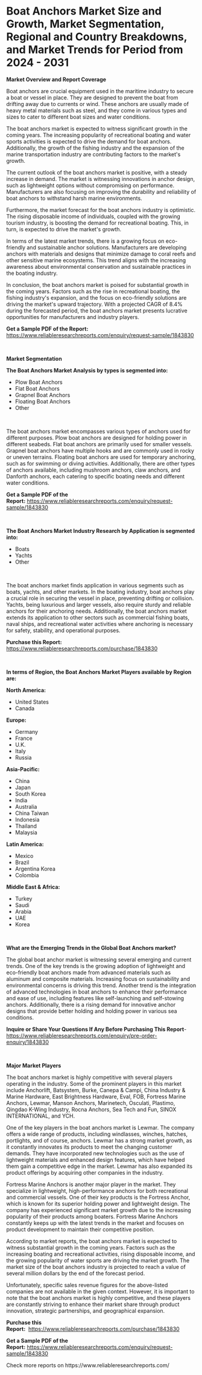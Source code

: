 <p><h1>Boat Anchors Market Size and Growth, Market Segmentation, Regional and Country Breakdowns, and Market Trends for Period from 2024 -  2031</h1></p><p><strong>Market Overview and Report Coverage</strong></p>
<p><p>Boat anchors are crucial equipment used in the maritime industry to secure a boat or vessel in place. They are designed to prevent the boat from drifting away due to currents or wind. These anchors are usually made of heavy metal materials such as steel, and they come in various types and sizes to cater to different boat sizes and water conditions.</p><p>The boat anchors market is expected to witness significant growth in the coming years. The increasing popularity of recreational boating and water sports activities is expected to drive the demand for boat anchors. Additionally, the growth of the fishing industry and the expansion of the marine transportation industry are contributing factors to the market's growth.</p><p>The current outlook of the boat anchors market is positive, with a steady increase in demand. The market is witnessing innovations in anchor design, such as lightweight options without compromising on performance. Manufacturers are also focusing on improving the durability and reliability of boat anchors to withstand harsh marine environments.</p><p>Furthermore, the market forecast for the boat anchors industry is optimistic. The rising disposable income of individuals, coupled with the growing tourism industry, is boosting the demand for recreational boating. This, in turn, is expected to drive the market's growth.</p><p>In terms of the latest market trends, there is a growing focus on eco-friendly and sustainable anchor solutions. Manufacturers are developing anchors with materials and designs that minimize damage to coral reefs and other sensitive marine ecosystems. This trend aligns with the increasing awareness about environmental conservation and sustainable practices in the boating industry.</p><p>In conclusion, the boat anchors market is poised for substantial growth in the coming years. Factors such as the rise in recreational boating, the fishing industry's expansion, and the focus on eco-friendly solutions are driving the market's upward trajectory. With a projected CAGR of 8.4% during the forecasted period, the boat anchors market presents lucrative opportunities for manufacturers and industry players.</p></p>
<p><strong>Get a Sample PDF of the Report:</strong> <a href="https://www.reliableresearchreports.com/enquiry/request-sample/1843830">https://www.reliableresearchreports.com/enquiry/request-sample/1843830</a></p>
<p>&nbsp;</p>
<p><strong>Market Segmentation</strong></p>
<p><strong>The Boat Anchors Market Analysis by types is segmented into:</strong></p>
<p><ul><li>Plow Boat Anchors</li><li>Flat Boat Anchors</li><li>Grapnel Boat Anchors</li><li>Floating Boat Anchors</li><li>Other</li></ul></p>
<p>&nbsp;</p>
<p><p>The boat anchors market encompasses various types of anchors used for different purposes. Plow boat anchors are designed for holding power in different seabeds. Flat boat anchors are primarily used for smaller vessels. Grapnel boat anchors have multiple hooks and are commonly used in rocky or uneven terrains. Floating boat anchors are used for temporary anchoring, such as for swimming or diving activities. Additionally, there are other types of anchors available, including mushroom anchors, claw anchors, and Danforth anchors, each catering to specific boating needs and different water conditions.</p></p>
<p><strong>Get a Sample PDF of the Report:</strong>&nbsp;<a href="https://www.reliableresearchreports.com/enquiry/request-sample/1843830">https://www.reliableresearchreports.com/enquiry/request-sample/1843830</a></p>
<p>&nbsp;</p>
<p><strong>The Boat Anchors Market Industry Research by Application is segmented into:</strong></p>
<p><ul><li>Boats</li><li>Yachts</li><li>Other</li></ul></p>
<p>&nbsp;</p>
<p><p>The boat anchors market finds application in various segments such as boats, yachts, and other markets. In the boating industry, boat anchors play a crucial role in securing the vessel in place, preventing drifting or collision. Yachts, being luxurious and larger vessels, also require sturdy and reliable anchors for their anchoring needs. Additionally, the boat anchors market extends its application to other sectors such as commercial fishing boats, naval ships, and recreational water activities where anchoring is necessary for safety, stability, and operational purposes.</p></p>
<p><strong>Purchase this Report:</strong>&nbsp; <a href="https://www.reliableresearchreports.com/purchase/1843830">https://www.reliableresearchreports.com/purchase/1843830</a></p>
<p>&nbsp;</p>
<p><strong>In terms of Region, the Boat Anchors Market Players available by Region are:</strong></p>
<p>
    <p> <strong> North America: </strong>
        <ul>
            <li>United States</li>
            <li>Canada</li>
        </ul>
        </p> 
    <p> <strong> Europe: </strong>
        <ul>
            <li>Germany</li>
            <li>France</li>
            <li>U.K.</li>
            <li>Italy</li>
            <li>Russia</li>
        </ul>
        </p> 
    <p> <strong> Asia-Pacific: </strong>
        <ul>
            <li>China</li>
            <li>Japan</li>
            <li>South Korea</li>
            <li>India</li>
            <li>Australia</li>
            <li>China Taiwan</li>
            <li>Indonesia</li>
            <li>Thailand</li>
            <li>Malaysia</li>
        </ul>
        </p> 
    <p> <strong> Latin America: </strong>
        <ul>
            <li>Mexico</li>
            <li>Brazil</li>
            <li>Argentina Korea</li>
            <li>Colombia</li>
        </ul>
        </p> 
    <p> <strong> Middle East & Africa: </strong>
        <ul>
            <li>Turkey</li>
            <li>Saudi</li>
            <li>Arabia</li>
            <li>UAE</li>
            <li>Korea</li>
        </ul>
    </p>
    </p>
<p>&nbsp;</p>
<p><strong>What are the Emerging Trends in the Global Boat Anchors market?</strong></p>
<p><p>The global boat anchor market is witnessing several emerging and current trends. One of the key trends is the growing adoption of lightweight and eco-friendly boat anchors made from advanced materials such as aluminum and composite materials. Increasing focus on sustainability and environmental concerns is driving this trend. Another trend is the integration of advanced technologies in boat anchors to enhance their performance and ease of use, including features like self-launching and self-stowing anchors. Additionally, there is a rising demand for innovative anchor designs that provide better holding and holding power in various sea conditions.</p></p>
<p><strong>Inquire or Share Your Questions If Any Before Purchasing This Report</strong>- <a href="https://www.reliableresearchreports.com/enquiry/pre-order-enquiry/1843830">https://www.reliableresearchreports.com/enquiry/pre-order-enquiry/1843830</a></p>
<p>&nbsp;</p>
<p><strong>Major Market Players</strong></p>
<p><p>The boat anchors market is highly competitive with several players operating in the industry. Some of the prominent players in this market include Anchorlift, Batsystem, Burke, Canepa & Campi, China Industry & Marine Hardware, East Brightness Hardware, Eval, FOB, Fortress Marine Anchors, Lewmar, Manson Anchors, Marinetech, Osculati, Plastimo, Qingdao K-Wing Industry, Rocna Anchors, Sea Tech and Fun, SINOX INTERNATIONAL, and YCH.</p><p>One of the key players in the boat anchors market is Lewmar. The company offers a wide range of products, including windlasses, winches, hatches, portlights, and of course, anchors. Lewmar has a strong market growth, as it constantly innovates its products to meet the changing customer demands. They have incorporated new technologies such as the use of lightweight materials and enhanced design features, which have helped them gain a competitive edge in the market. Lewmar has also expanded its product offerings by acquiring other companies in the industry.</p><p>Fortress Marine Anchors is another major player in the market. They specialize in lightweight, high-performance anchors for both recreational and commercial vessels. One of their key products is the Fortress Anchor, which is known for its superior holding power and lightweight design. The company has experienced significant market growth due to the increasing popularity of their products among boaters. Fortress Marine Anchors constantly keeps up with the latest trends in the market and focuses on product development to maintain their competitive position.</p><p>According to market reports, the boat anchors market is expected to witness substantial growth in the coming years. Factors such as the increasing boating and recreational activities, rising disposable income, and the growing popularity of water sports are driving the market growth. The market size of the boat anchors industry is projected to reach a value of several million dollars by the end of the forecast period.</p><p>Unfortunately, specific sales revenue figures for the above-listed companies are not available in the given context. However, it is important to note that the boat anchors market is highly competitive, and these players are constantly striving to enhance their market share through product innovation, strategic partnerships, and geographical expansion.</p></p>
<p><strong>Purchase this Report:</strong>&nbsp;&nbsp;<a href="https://www.reliableresearchreports.com/purchase/1843830">https://www.reliableresearchreports.com/purchase/1843830</a></p>
<p></p>
<p><strong>Get a Sample PDF of the Report:</strong>&nbsp;<a href="https://www.reliableresearchreports.com/enquiry/request-sample/1843830">https://www.reliableresearchreports.com/enquiry/request-sample/1843830</a></p>
<p>Check more reports on https://www.reliableresearchreports.com/</p>